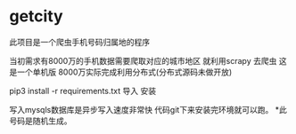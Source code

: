 # getcity

此项目是一个爬虫手机号码归属地的程序

当初需求有8000万的手机数据需要爬取对应的城市地区 就利用scrapy 去爬虫  这是一个单机版 8000万实际完成利用分布式(分布式源码未做开放)


pip3 install -r requirements.txt   导入 安装

写入mysqls数据库是异步写入速度非常快 代码git下来安装完环境就可以跑。 *此号码是随机生成。
